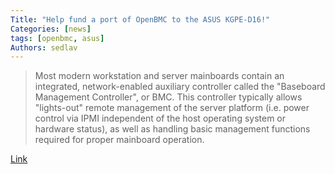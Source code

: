 ```yaml
---
Title: "Help fund a port of OpenBMC to the ASUS KGPE-D16!"
Categories: [news]
tags: [openbmc, asus]
Authors: sedlav
---
```


 > Most modern workstation and server mainboards contain an integrated, network-enabled auxiliary controller called the "Baseboard Management Controller", or BMC. This controller typically allows "lights-out" remote management of the server platform (i.e. power control via IPMI independent of the host operating system or hardware status), as well as handling basic management functions required for proper mainboard operation.

[Link](https://www.raptorengineering.com/coreboot/kgpe-d16-bmc-port-offer.php)
